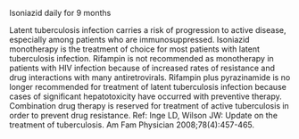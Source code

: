 Isoniazid daily for 9 months

Latent tuberculosis infection carries a risk of progression to active disease, especially among patients who are immunosuppressed. Isoniazid monotherapy is the treatment of choice for most patients with latent tuberculosis infection. Rifampin is not recommended as monotherapy in patients with HIV infection because of increased rates of resistance and drug interactions with many antiretrovirals. Rifampin plus pyrazinamide is no longer recommended for treatment of latent tuberculosis infection because cases of significant hepatotoxicity have occurred with preventive therapy. Combination drug therapy is reserved for treatment of active tuberculosis in order to prevent drug resistance.
Ref: Inge LD, Wilson JW: Update on the treatment of tuberculosis. Am Fam Physician 2008;78(4):457-465.